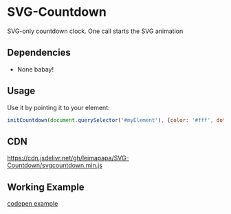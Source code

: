 # SVG-Countdown
SVG-only countdown clock. One call starts the SVG animation


## Dependencies

* None babay!


## Usage
Use it by pointing it to your element:

```javascript
initCountdown(document.querySelector('#myElement'), {color: '#fff', dotColor: '#fff', sec: 30}));
```

## CDN
https://cdn.jsdelivr.net/gh/leimapapa/SVG-Countdown/svgcountdown.min.js


## Working Example
[codepen example](https://codepen.io/leimapapa/pen/KKYGaOJ)
